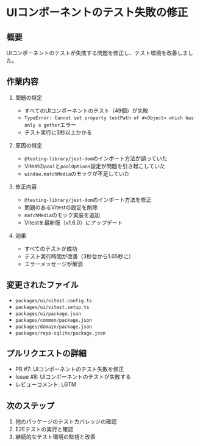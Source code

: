 # UIコンポーネントのテスト失敗の修正

## 概要

UIコンポーネントのテストが失敗する問題を修正し、テスト環境を改善しました。

## 作業内容

1. 問題の特定
   - すべてのUIコンポーネントのテスト（49個）が失敗
   - `TypeError: Cannot set property testPath of #<Object> which has only a getter`エラー
   - テスト実行に3秒以上かかる

2. 原因の特定
   - `@testing-library/jest-dom`のインポート方法が誤っていた
   - Vitestの`pool`と`poolOptions`設定が問題を引き起こしていた
   - `window.matchMedia`のモックが不足していた

3. 修正内容
   - `@testing-library/jest-dom`のインポート方法を修正
   - 問題のあるVitestの設定を削除
   - `matchMedia`のモック実装を追加
   - Vitestを最新版（v1.6.0）にアップデート

4. 効果
   - すべてのテストが成功
   - テスト実行時間が改善（3秒台から1.65秒に）
   - エラーメッセージが解消

## 変更されたファイル

- `packages/ui/vitest.config.ts`
- `packages/ui/vitest.setup.ts`
- `packages/ui/package.json`
- `packages/common/package.json`
- `packages/domain/package.json`
- `packages/repo-sqlite/package.json`

## プルリクエストの詳細

- PR #7: UIコンポーネントのテスト失敗を修正
- Issue #8: UIコンポーネントのテストが失敗する
- レビューコメント: LGTM

## 次のステップ

1. 他のパッケージのテストカバレッジの確認
2. E2Eテストの実行と確認
3. 継続的なテスト環境の監視と改善 
